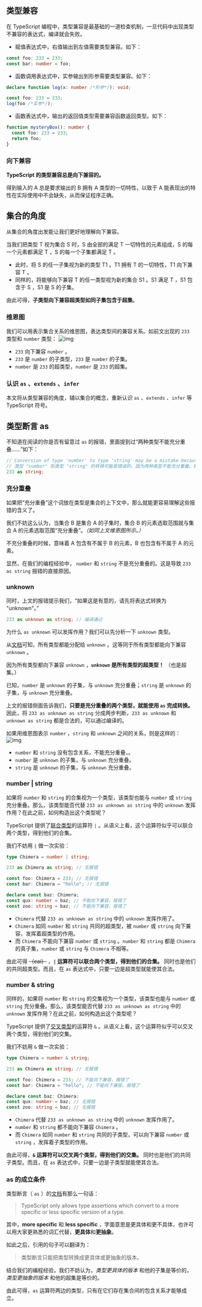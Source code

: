## 类型兼容

在 TypeScript 编程中，类型兼容是最基础的一道检查机制，一旦代码中出现类型不兼容的表达式，编译就会失败。

- 赋值表达式中，右值输出到左值需要类型兼容。如下：
```typescript
const foo: 233 = 233;
const bar: number = foo;
```

- 函数调用表达式中，实参输出到形参需要类型兼容。如下：
```typescript
declare function log(x: number /*形参*/): void;

const foo: 233 = 233;
log(foo /*实参*/);
```

- 函数表达式中，输出的返回值类型需要兼容函数返回类型。如下：
```typescript
function mysteryBox(): number {
  const foo: 233 = 233;
  return foo;
}
```

### 向下兼容 
**TypeScript 的类型兼容总是向下兼容的。**

得到输入的 A 总是要求输出的 B 拥有 A 类型的一切特性，以致于 A 能表现出的特性在实际使用中不会缺失，从而保证程序正确。

## 集合的角度

从集合的角度出发能让我们更好地理解向下兼容。

当我们把类型 T 视为集合 S 时，S 由全部的满足 T 一切特性的元素组成，S 的每一个元素都满足 T ，S 的每一个子集都满足 T 。
- 此时，将 S 的任一子集视为新的类型 T1 。T1 拥有 T 的一切特性，T1 向下兼容 T 。
- 同样的，将能够向下兼容 T 的任一类型视为新的集合 S1 。S1 满足 T ，S1 包含于 S ，S1 是 S 的子集。

由此可得，**子类型向下兼容超类型如同子集包含于超集**。

### 维恩图

我们可以用表示集合关系的维恩图，表达类型间的兼容关系。如前文出现的 `233` 类型和 `number` 类型：
![img](./1-x.svg)
- `233` 向下兼容 `number` 。
- `233` 是 `number` 的子类型，`233` 是 `number` 的子集。
- `number` 是 `233` 的超类型，`number` 是 `233` 的超集。

### 认识 `as` 、`extends` 、`infer`

本文将从类型兼容的角度，辅以集合的概念，重新认识 `as` 、`extends` 、`infer` 等 TypeScript 符号。

## 类型断言 as

不知道在阅读的你是否有留意过 `as` 的报错，里面提到过“两种类型不能充分重叠……”如下：
```typescript
// Conversion of type 'number' to type 'string' may be a mistake because neither type sufficiently overlaps with the other. If this was intentional, convert the expression to 'unknown' first.(2352)
// 类型 "number" 到类型 "string" 的转换可能是错误的，因为两种类型不能充分重叠。如果这是有意的，请先将表达式转换为 "unknown"。ts(2352)
233 as string;
```

### 充分重叠

如果把“充分重叠”这个词放在类型是集合的上下文中，那么就能更容易理解这些报错的含义了。

我们不妨这么认为，当集合 B 是集合 A 的子集时，集合 B 的元素选取范围就与集合 A 的元素选取范围“充分重叠”。*（如同上文维恩图所示。）*

不充分重叠的时候，意味着 A 包含有不属于 B 的元素，B 也包含有不属于 A 的元素。

显然，在我们的编程经验中， `number` 和 `string` 不是充分重叠的。这是导致 `233 as string` 报错的直接原因。

### unknown

同时，上文的报错提示我们，“如果这是有意的，请先将表达式转换为 "unknown"。”
```typescript
233 as unknown as string; // 编译通过
```

为什么 `as unknown` 可以发挥作用？我们可以先分析一下 `unknown` 类型。

从[文档](https://www.typescriptlang.org/docs/handbook/type-compatibility.html#any-unknown-object-void-undefined-null-and-never-assignability)可知，所有类型都能分配给 `unknown` 。这等同于所有类型都能向下兼容 `unknown` 。

因为所有类型都向下兼容 `unknown` ，**`unknown` 是所有类型的超类型！** （也是超集。）

已知，`number` 是 `unknown` 的子集，与 `unknown` 充分重叠；`string` 是 `unknown` 的子集，与 `unknown` 充分重叠。

上文的报错侧面告诉我们，**只要是充分重叠的两个类型，就能使用 `as` 完成转换。** 因此，将 `233 as unknown as string` 分成两步判断，`233 as unknown` 和 `unknown as string` 都是合法的，可以通过编译的。

如果用维恩图表示 `number` ，`string` 和 `unknown` 之间的关系，则是这样的：
![img](./2-x.svg)
- `number` 和 `string` 没有包含关系，不能充分重叠，。
- `number` 是 `unknown` 的子集，与 `unknown` 充分重叠。
- `string` 是 `unknown` 的子集，与 `unknown` 充分重叠。

### number | string

如果将 `number` 和 `string` 的合集视为一个类型，该类型也能与 `number` 或 `string` 充分重叠。那么，该类型能否代替 `233 as unknown as string` 中的 `unknown` 发挥作用？在此之前，如何构造出这个类型呢？

TypeScript 提供了[联合类型](https://www.typescriptlang.org/docs/handbook/2/everyday-types.html#union-types)的运算符 `|` 。从语义上看，这个运算符似乎可以联合两个类型，得到他们的合集。

我们不妨用 `|` 做一次实验：
```typescript
type Chimera = number | string;

233 as Chimera as string; // 无报错

const foo: Chimera = 233; // 无报错
const bar: Chimera = "hello"; // 无报错

declare const baz: Chimera;
const qux: number = baz; // 不能向下兼容，报错了
const zoo: string = baz; // 不能向下兼容，报错了
```
- `Chimera` 代替 `233 as unknown as string` 中的 `unknown` 发挥作用了。
- `Chimera` 如同 `number` 和 `string` 共同的超类型，被 `number` 或 `string` 向下兼容，发挥着超类型的作用。
- 而 `Chimera` 不能向下兼容 `number` 或 `string` 。`number` 和 `string` 都是 `Chimera` 的真子集，`number` 或 `string` 与 `Chimera` 不相等。

由此可得 ~~（cai）~~ ，**`|` 运算符可以联合两个类型，得到他们的合集。** 同时也是他们的共同超类型。而且，在 `as` 表达式中，只要一边是超类型就能使其合法。

### number & string

同样的，如果将 `number` 和 `string` 的交集视为一个类型，该类型也能与 `number` 或 `string` 充分重叠。那么，该类型能否代替 `233 as unknown as string` 中的 `unknown` 发挥作用？在此之前，如何构造出这个类型呢？

TypeScript 提供了[交叉类型](https://www.typescriptlang.org/docs/handbook/2/objects.html#intersection-types)的运算符 `&` 。从语义上看，这个运算符似乎可以交叉两个类型，得到他们的交集。

我们不妨用 `&` 做一次实验：
```typescript
type Chimera = number & string;

233 as Chimera as string; // 无报错

const foo: Chimera = 233; // 不能向下兼容，报错了
const bar: Chimera = "hello"; // 不能向下兼容，报错了

declare const baz: Chimera;
const qux: number = baz; // 无报错
const zoo: string = baz; // 无报错
```
- `Chimera` 代替 `233 as unknown as string` 中的 `unknown` 发挥作用了。
- `number` 和 `string` 都不能向下兼容 `Chimera` 。
- 而 `Chimera` 如同 `number` 和 `string` 共同的子类型，可以向下兼容 `number` 或 `string` ，发挥着子类型的作用。

由此可得，**`&` 运算符可以交叉两个类型，得到他们的交集。** 同时也是他们的共同子类型。而且，在 `as` 表达式中，只要一边是子类型就能使其合法。

### as 的成立条件

类型断言（ `as` ）的[文档](https://www.typescriptlang.org/zh/docs/handbook/2/everyday-types.html#type-assertions)有那么一句话：

> TypeScript only allows type assertions which convert to a more specific or less specific version of a type.

其中，**more specific** 和 **less specific** ，字面意思是更具体和更不具体，也许可以用大家更熟悉的词汇代替，**更具体**和**更抽象**。

如此之后，引用的句子可以翻译为：

> 类型断言只能把类型转换成更具体或更抽象的版本。

结合我们的编程经验，我们不妨认为，*类型更具体的版本* 和他的子集是等价的，*类型更抽象的版本* 和他的超集是等价的。

由此可得，`as` 运算符两边的类型，只有在它们存在集合间的包含关系才能够成立。


